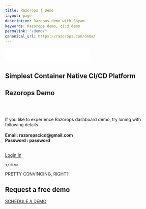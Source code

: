 ```yaml
---
title: Razorops | Demo
layout: page
description: Razopos demo with Shyam
keywords: Razorops demo, cicd demo
permalink: "/demo/"
canonical_url: https://razorops.com/demo/
---
```

	
<div class="customers-banner">
	<img src="/images/v2/razorops-white-logo.png" height="45">
	<h2>Simplest Container Native CI/CD Platform</h2>
</div>

<div class="razorops-ci-cd">
	<div class="container">
			<div class="section-header"><h2>Razorops Demo</h2></div>
			<div class="center">
			</div>
			<br>
			<br>
			<p>
			If you like to experience Razorops dashboard demo, try loning with following details.
			<br>
			<br>
			<b>Email: razoropscicd@gmail.com </b>
			<br>
			<b>Password : password</b>
			</p>
			<br>
			<a href="/users/sign_in" class="btn btn-success btn-lg btn-rounded pr-4 pl-4 mr-4">Login In</a>

			
	</div>
</div>

<!-- <svg xmlns="https://www.w3.org/2000/svg" class="curve-container__curve curve-one" viewBox="0 0 1440 68" enable-background="new 0 0 1440 68"><path d="m1622.3 1937.7c0 0-410.7 169.1-913.4 75.5-502.7-93.6-977.7 56.3-977.7 56.3v440h1891.1v-571.8" fill="#2017af" transform="translate(0-1977)"></path></svg> -->

<div class="demo-call-to-action">
  <p>PRETTY CONVINCING, RIGHT?</p>
  <h2>Request a <b>free demo</b></h2>
	<a href="/schedule-demo" class="btn btn-demo-request btn-lg pr-4 pl-4">SCHEDULE A DEMO</a>
</div>